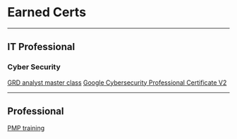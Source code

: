 # Earned Certs
---
## IT Professional

### Cyber Security
[GRD analyst master class](https://github.com/user-attachments/files/20864034/certificate-of-completion-for-the-definitive-grc-analyst-master-class.pdf)
[Google Cybersecurity Professional Certificate V2](https://www.credly.com/badges/ee57f592-cc14-42ee-9332-c2b638b37a3b/linked_in_profile)

---
## Professional
[PMP training](https://github.com/user-attachments/files/20863746/PMP.training.pdf)

